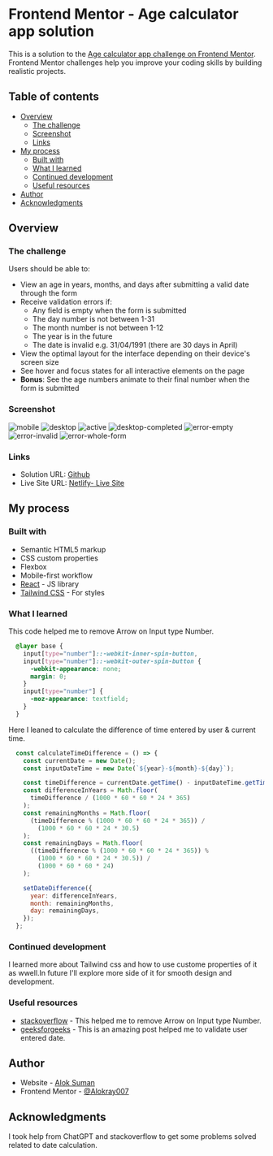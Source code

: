 # Frontend Mentor - Age calculator app solution

This is a solution to the [Age calculator app challenge on Frontend Mentor](https://www.frontendmentor.io/challenges/age-calculator-app-dF9DFFpj-Q). Frontend Mentor challenges help you improve your coding skills by building realistic projects.

## Table of contents

- [Overview](#overview)
  - [The challenge](#the-challenge)
  - [Screenshot](#screenshot)
  - [Links](#links)
- [My process](#my-process)
  - [Built with](#built-with)
  - [What I learned](#what-i-learned)
  - [Continued development](#continued-development)
  - [Useful resources](#useful-resources)
- [Author](#author)
- [Acknowledgments](#acknowledgments)

## Overview

### The challenge

Users should be able to:

- View an age in years, months, and days after submitting a valid date through the form
- Receive validation errors if:
  - Any field is empty when the form is submitted
  - The day number is not between 1-31
  - The month number is not between 1-12
  - The year is in the future
  - The date is invalid e.g. 31/04/1991 (there are 30 days in April)
- View the optimal layout for the interface depending on their device's screen size
- See hover and focus states for all interactive elements on the page
- **Bonus**: See the age numbers animate to their final number when the form is submitted

### Screenshot

![mobile](https://raw.github.com/Alokray007/Age-Calculator-App-FM/main/src/assets/screenshots/mobile-design.png)
![desktop](https://raw.github.com/Alokray007/Age-Calculator-App-FM/main/src/assets/screenshots/desktop-design.png)
![active](https://raw.github.com/Alokray007/Age-Calculator-App-FM/main/src/assets/screenshots/active-states.png)
![desktop-completed](https://raw.github.com/Alokray007/Age-Calculator-App-FM/main/src/assets/screenshots/desktop-completed.png)
![error-empty](https://raw.github.com/Alokray007/Age-Calculator-App-FM/main/src/assets/screenshots/desktop-error-empty.png)
![error-invalid](https://raw.github.com/Alokray007/Age-Calculator-App-FM/main/src/assets/screenshots/desktop-error-invalid.png)
![error-whole-form](https://raw.github.com/Alokray007/Age-Calculator-App-FM/main/src/assets/screenshots/desktop-error-whole-form.png)


### Links

- Solution URL: [Github](https://github.com/Alokray007/Age-Calculator-App-FM)
- Live Site URL: [Netlify- Live Site](https://agecalap.netlify.app/)

## My process

### Built with

- Semantic HTML5 markup
- CSS custom properties
- Flexbox
- Mobile-first workflow
- [React](https://reactjs.org/) - JS library
- [Tailwind CSS](https://tailwindcss.com/) - For styles


### What I learned

This code helped me to remove Arrow on Input type Number.

```css
  @layer base {
    input[type="number"]::-webkit-inner-spin-button,
    input[type="number"]::-webkit-outer-spin-button {
      -webkit-appearance: none;
      margin: 0;
    }
    input[type="number"] {
      -moz-appearance: textfield;
    }
  }
```

Here I leaned to calculate the difference of time entered by user & current time.

```js
  const calculateTimeDifference = () => {
    const currentDate = new Date();
    const inputDateTime = new Date(`${year}-${month}-${day}`);

    const timeDifference = currentDate.getTime() - inputDateTime.getTime();
    const differenceInYears = Math.floor(
      timeDifference / (1000 * 60 * 60 * 24 * 365)
    );
    const remainingMonths = Math.floor(
      (timeDifference % (1000 * 60 * 60 * 24 * 365)) /
        (1000 * 60 * 60 * 24 * 30.5)
    );
    const remainingDays = Math.floor(
      ((timeDifference % (1000 * 60 * 60 * 24 * 365)) %
        (1000 * 60 * 60 * 24 * 30.5)) /
        (1000 * 60 * 60 * 24)
    );

    setDateDifference({
      year: differenceInYears,
      month: remainingMonths,
      day: remainingDays,
    });
  };
```


### Continued development

I learned more about Tailwind css and how to use custome properties of it as wwell.In future I'll explore more side of it for smooth design and development.


### Useful resources

- [stackoverflow](https://stackoverflow.com/questions/71296535/how-to-remove-arrow-on-input-type-number-with-tailwind-css) - This helped me to remove Arrow on Input type Number.
- [geeksforgeeks](https://www.geeksforgeeks.org/program-check-date-valid-not/) - This is an amazing post helped me to validate user entered date.


## Author

- Website - [Alok Suman](https://portfolio-alok1.netlify.app/)
- Frontend Mentor - [@Alokray007](https://www.frontendmentor.io/profile/Alokray007)


## Acknowledgments

I took help from ChatGPT and stackoverflow to get some problems solved related to date calculation.
